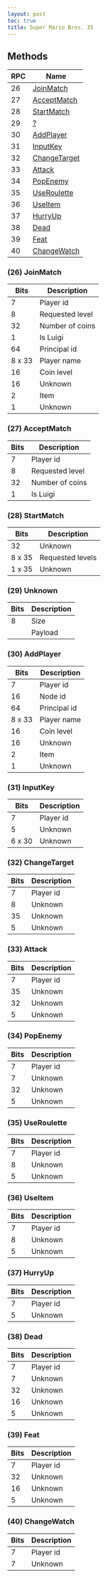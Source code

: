 ```yaml
---
layout: post
toc: true
title: Super Mario Bros. 35
---
```


## Methods

| RPC | Name                             |
| --- | -------------------------------- |
| 26  | [JoinMatch](#26-joinmatch)       |
| 27  | [AcceptMatch](#27-acceptmatch)   |
| 28  | [StartMatch](#28-startmatch)     |
| 29  | [?](#29-unknown)                 |
| 30  | [AddPlayer](#30-addplayer)       |
| 31  | [InputKey](#31-inputkey)         |
| 32  | [ChangeTarget](#32-changetarget) |
| 33  | [Attack](#33-attack)             |
| 34  | [PopEnemy](#34-popenemy)         |
| 35  | [UseRoulette](#35-useroulette)   |
| 36  | [UseItem](#36-useitem)           |
| 37  | [HurryUp](#37-hurryup)           |
| 38  | [Dead](#38-dead)                 |
| 39  | [Feat](#39-feat)                 |
| 40  | [ChangeWatch](#40-changewatch)   |

### (26) JoinMatch

| Bits   | Description     |
| ------ | --------------- |
| 7      | Player id       |
| 8      | Requested level |
| 32     | Number of coins |
| 1      | Is Luigi        |
| 64     | Principal id    |
| 8 x 33 | Player name     |
| 16     | Coin level      |
| 16     | Unknown         |
| 2      | Item            |
| 1      | Unknown         |

### (27) AcceptMatch

| Bits | Description     |
| ---- | --------------- |
| 7    | Player id       |
| 8    | Requested level |
| 32   | Number of coins |
| 1    | Is Luigi        |

### (28) StartMatch

| Bits   | Description      |
| ------ | ---------------- |
| 32     | Unknown          |
| 8 x 35 | Requested levels |
| 1 x 35 | Unknown          |

### (29) Unknown

| Bits | Description |
| ---- | ----------- |
| 8    | Size        |
|      | Payload     |

### (30) AddPlayer

| Bits   | Description  |
| ------ | ------------ |
| 7      | Player id    |
| 16     | Node id      |
| 64     | Principal id |
| 8 x 33 | Player name  |
| 16     | Coin level   |
| 16     | Unknown      |
| 2      | Item         |
| 1      | Unknown      |

### (31) InputKey

| Bits   | Description |
| ------ | ----------- |
| 7      | Player id   |
| 5      | Unknown     |
| 6 x 30 | Unknown     |

### (32) ChangeTarget

| Bits | Description |
| ---- | ----------- |
| 7    | Player id   |
| 8    | Unknown     |
| 35   | Unknown     |
| 5    | Unknown     |

### (33) Attack

| Bits | Description |
| ---- | ----------- |
| 7    | Player id   |
| 35   | Unknown     |
| 32   | Unknown     |
| 5    | Unknown     |

### (34) PopEnemy

| Bits | Description |
| ---- | ----------- |
| 7    | Player id   |
| 7    | Unknown     |
| 32   | Unknown     |
| 5    | Unknown     |

### (35) UseRoulette

| Bits | Description |
| ---- | ----------- |
| 7    | Player id   |
| 8    | Unknown     |
| 5    | Unknown     |

### (36) UseItem

| Bits | Description |
| ---- | ----------- |
| 7    | Player id   |
| 8    | Unknown     |
| 5    | Unknown     |

### (37) HurryUp

| Bits | Description |
| ---- | ----------- |
| 7    | Player id   |
| 5    | Unknown     |

### (38) Dead

| Bits | Description |
| ---- | ----------- |
| 7    | Player id   |
| 7    | Unknown     |
| 32   | Unknown     |
| 16   | Unknown     |
| 5    | Unknown     |

### (39) Feat

| Bits | Description |
| ---- | ----------- |
| 7    | Player id   |
| 32   | Unknown     |
| 16   | Unknown     |
| 5    | Unknown     |

### (40) ChangeWatch

| Bits | Description |
| ---- | ----------- |
| 7    | Player id   |
| 7    | Unknown     |
